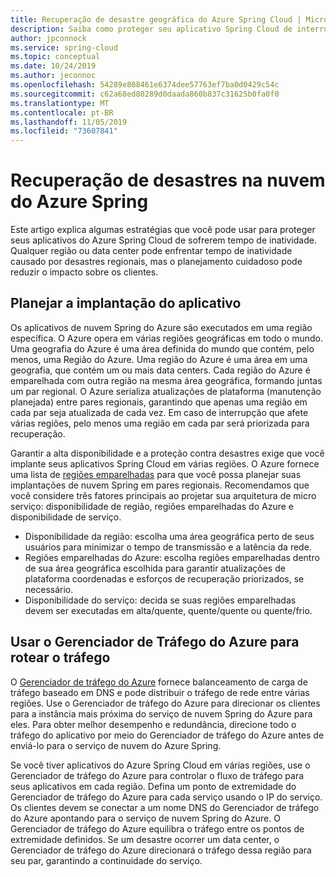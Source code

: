 ```yaml
---
title: Recuperação de desastre geográfica do Azure Spring Cloud | Microsoft Docs
description: Saiba como proteger seu aplicativo Spring Cloud de interrupções regionais
author: jpconnock
ms.service: spring-cloud
ms.topic: conceptual
ms.date: 10/24/2019
ms.author: jeconnoc
ms.openlocfilehash: 54289e808461e6374dee57763ef7ba0d0429c54c
ms.sourcegitcommit: c62a68ed80289d0daada860b837c31625b0fa0f0
ms.translationtype: MT
ms.contentlocale: pt-BR
ms.lasthandoff: 11/05/2019
ms.locfileid: "73607841"
---
```

# <a name="azure-spring-cloud-disaster-recovery"></a>Recuperação de desastres na nuvem do Azure Spring

Este artigo explica algumas estratégias que você pode usar para proteger seus aplicativos do Azure Spring Cloud de sofrerem tempo de inatividade.  Qualquer região ou data center pode enfrentar tempo de inatividade causado por desastres regionais, mas o planejamento cuidadoso pode reduzir o impacto sobre os clientes.

## <a name="plan-your-application-deployment"></a>Planejar a implantação do aplicativo

Os aplicativos de nuvem Spring do Azure são executados em uma região específica.  O Azure opera em várias regiões geográficas em todo o mundo. Uma geografia do Azure é uma área definida do mundo que contém, pelo menos, uma Região do Azure. Uma região do Azure é uma área em uma geografia, que contém um ou mais data centers.  Cada região do Azure é emparelhada com outra região na mesma área geográfica, formando juntas um par regional. O Azure serializa atualizações de plataforma (manutenção planejada) entre pares regionais, garantindo que apenas uma região em cada par seja atualizada de cada vez. Em caso de interrupção que afete várias regiões, pelo menos uma região em cada par será priorizada para recuperação.

Garantir a alta disponibilidade e a proteção contra desastres exige que você implante seus aplicativos Spring Cloud em várias regiões.  O Azure fornece uma lista de [regiões emparelhadas](../best-practices-availability-paired-regions.md) para que você possa planejar suas implantações de nuvem Spring em pares regionais.  Recomendamos que você considere três fatores principais ao projetar sua arquitetura de micro serviço: disponibilidade de região, regiões emparelhadas do Azure e disponibilidade de serviço.

*  Disponibilidade da região: escolha uma área geográfica perto de seus usuários para minimizar o tempo de transmissão e a latência da rede.
*  Regiões emparelhadas do Azure: escolha regiões emparelhadas dentro de sua área geográfica escolhida para garantir atualizações de plataforma coordenadas e esforços de recuperação priorizados, se necessário.
*  Disponibilidade do serviço: decida se suas regiões emparelhadas devem ser executadas em alta/quente, quente/quente ou quente/frio.

## <a name="use-azure-traffic-manager-to-route-traffic"></a>Usar o Gerenciador de Tráfego do Azure para rotear o tráfego

O [Gerenciador de tráfego do Azure](../traffic-manager/traffic-manager-overview.md) fornece balanceamento de carga de tráfego baseado em DNS e pode distribuir o tráfego de rede entre várias regiões.  Use o Gerenciador de tráfego do Azure para direcionar os clientes para a instância mais próxima do serviço de nuvem Spring do Azure para eles.  Para obter melhor desempenho e redundância, direcione todo o tráfego do aplicativo por meio do Gerenciador de tráfego do Azure antes de enviá-lo para o serviço de nuvem do Azure Spring.

Se você tiver aplicativos do Azure Spring Cloud em várias regiões, use o Gerenciador de tráfego do Azure para controlar o fluxo de tráfego para seus aplicativos em cada região.  Defina um ponto de extremidade do Gerenciador de tráfego do Azure para cada serviço usando o IP do serviço. Os clientes devem se conectar a um nome DNS do Gerenciador de tráfego do Azure apontando para o serviço de nuvem Spring do Azure.  O Gerenciador de tráfego do Azure equilibra o tráfego entre os pontos de extremidade definidos.  Se um desastre ocorrer um data center, o Gerenciador de tráfego do Azure direcionará o tráfego dessa região para seu par, garantindo a continuidade do serviço.